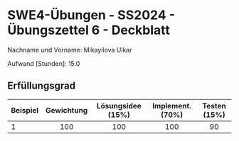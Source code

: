 # **SWE4-Übungen - SS2024 - Übungszettel 6 - Deckblatt**

Nachname und Vorname: Mikayilova Ulkar

Aufwand [Stunden]:    15.0

## **Erfüllungsgrad**

| Beispiel  | Gewichtung  | Lösungsidee (15%) | Implement. (70%) | Testen (15%) |
| --------- | :---------: |:-----------------:|:----------------:|:------------:|
| 1         | 100         |        100        |       100        |      90      |